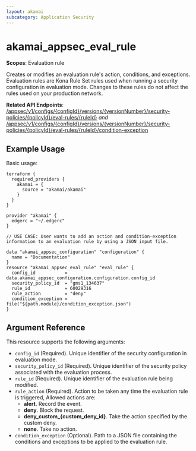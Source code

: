 ```yaml
---
layout: akamai
subcategory: Application Security
---
```


# akamai_appsec_eval_rule

**Scopes**: Evaluation rule

Creates or modifies an evaluation rule's action, conditions, and exceptions.
Evaluation rules are Kona Rule Set rules used when running a security configuration in evaluation mode.
Changes to these rules do not affect the rules used on your production network.

**Related API Endpoints**: [/appsec/v1/configs/{configId}/versions/{versionNumber}/security-policies/{policyId}/eval-rules/{ruleId}](https://techdocs.akamai.com/application-security/reference/put-policy-eval-rule) *and* [/appsec/v1/configs/{configId}/versions/{versionNumber}/security-policies/{policyId}/eval-rules/{ruleId}/condition-exception](https://techdocs.akamai.com/application-security/reference/put-condition-exception)

## Example Usage

Basic usage:

```
terraform {
  required_providers {
    akamai = {
      source = "akamai/akamai"
    }
  }
}

provider "akamai" {
  edgerc = "~/.edgerc"
}

// USE CASE: User wants to add an action and condition-exception information to an evaluation rule by using a JSON input file.

data "akamai_appsec_configuration" "configuration" {
  name = "Documentation"
}
resource "akamai_appsec_eval_rule" "eval_rule" {
  config_id           = data.akamai_appsec_configuration.configuration.config_id
  security_policy_id  = "gms1_134637"
  rule_id             = 60029316
  rule_action         = "deny"
  condition_exception = file("${path.module}/condition_exception.json")
}
```

## Argument Reference

This resource supports the following arguments:

- `config_id` (Required). Unique identifier of the security configuration in evaluation mode.
- `security_policy_id` (Required). Unique identifier of the security policy associated with the evaluation process.
- `rule_id` (Required). Unique identifier of the evaluation rule being modified.
- `rule_action` (Required). Action to be taken any time the evaluation rule is triggered, Allowed actions are:
  - **alert**. Record the event.
  - **deny**. Block the request.
  - **deny_custom_{custom_deny_id}**. Take the action specified by the custom deny.
  - **none**. Take no action.
- `condition_exception` (Optional). Path to a JSON file containing the conditions and exceptions to be applied to the evaluation rule. 